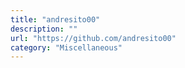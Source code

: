 ```yaml
---
title: "andresito00"
description: ""
url: "https://github.com/andresito00"
category: "Miscellaneous"
---
```

